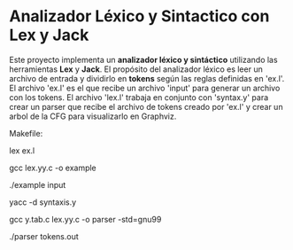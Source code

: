 # Analizador Léxico y Sintactico con Lex y Jack

Este proyecto implementa un **analizador léxico y sintáctico** utilizando las herramientas **Lex** y **Jack**. El propósito del analizador léxico es leer un archivo de entrada y dividirlo en **tokens** según las reglas definidas  en 'ex.l'. El archivo 'ex.l' es el que recibe un archivo 'input' para generar un archivo con los tokens. El archivo 'lex.l' trabaja en conjunto con 'syntax.y' para crear un parser que recibe el archivo de tokens creado por 'ex.l' y crear un arbol de la CFG para visualizarlo en Graphviz. 

Makefile:

lex ex.l

gcc lex.yy.c -o example

./example input

yacc -d syntaxis.y

gcc y.tab.c lex.yy.c -o parser -std=gnu99

./parser tokens.out
